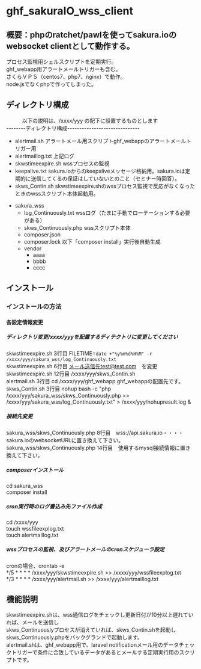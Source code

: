 # ghf_sakuraIO_wss_client
## 概要：phpのratchet/pawlを使ってsakura.ioのwebsocket clientとして動作する。  
プロセス監視用シェルスクリプトを定期実行。   
ghf_webapp用アラートメールトリガーも含む。   
さくらＶＰＳ（centos7、php7、nginx）で動作。  
node.jsでなくphpで作ってしまった。  
## ディレクトリ構成
　　　以下の説明は、/xxxx/yyy の配下に設置するものとします  
--------ディレクトリ構成------------------------------  

+ alertmail.sh          アラートメール用スクリプトghf_webappのアラートメールトリガー用  
+ alertmaillog.txt      上記ログ  
+ skwstimeexpire.sh     wssプロセスの監視  
+ keepalive.txt         sakura.ioからのkeepaliveメッセージ格納用。sakura.ioは定期的に送信してくるの保証はしていないとのこと（セミナー時回答）。  
+ skws_Contin.sh        skwstimeexpire.shのwssプロセス監視で反応がなくなったときのwssスクリプト本体起動用。  
- sakura_wss  
	+ log_Continuously.txt    wssログ（たまに手動でローテーションする必要がある）  
	+ skws_Continuously.php   wssスクリプト本体  
	+ composer.json  
	+ composer.lock        以下「composer install」実行後自動生成  
	- vendor  
		+ aaaa  
		+ bbbb  
		- cccc  

## インストール  

### インストールの方法  

#### 各設定情報変更  
##### ディレクトリ変更/xxxx/yyyを配置するディテクトリに変更してください  
skwstimeexpire.sh  3行目    FILETIME=`date +"%y%m%d%H%M" -r /xxxx/yyy/sakura_wss/log_Continuously.txt`  
skwstimeexpire.sh  6行目    メール送信先test@test.com　を変更
skwstimeexpire.sh 12行目    /xxxx/yyy/skws_Contin.sh  
alertmail.sh       3行目    cd /xxxx/yyy/ghf_webapp    ghf_webappの配置先です。  
skws_Contin.sh     3行目    nohup bash -c "php /xxxx/yyy/sakura_wss/skws_Continuously.php >> /xxxx/yyy/sakura_wss/log_Continuously.txt" > /xxxx/yyy/nohupresult.log &  

##### 接続先変更  
sakura_wss/skws_Continuously.php  8行目　wss://api.sakura.io・・・・sakura.ioのwebsocketURLに置き換えて下さい。  
sakura_wss/skws_Continuously.php 14行目　使用するmysql接続情報に置き換えて下さい。  

##### composerインストール  
cd sakura_wss  
composer install  

##### cron実行時のログ書込み先ファイル作成  
cd /xxxx/yyy  
touch wssfileexplog.txt  
touch alertmaillog.txt  

##### wssプロセスの監視、及びアラートメールのcronスケジューラ設定  
cronの場合、crontab -e  
*/5 * * * * /xxxx/yyy/skwstimeexpire.sh >> /xxxx/yyy/wssfileexplog.txt  
*/3 * * * * /xxxx/yyy/alertmail.sh >> /xxxx/yyy/alertmaillog.txt  


## 機能説明  
skwstimeexpire.shは、wss通信ログをチェックし更新日付が10分以上遅れていれば、メールを送信し  
skws_Continuouslyプロセスが消えていれば、skws_Contin.shを起動し  
skws_Continuously.phpをバックグランドで起動します。  
alertmail.shは、ghf_webapp用で、laravel notificationメール用のデータチェックトリガーで条件に合致しているデータがあるとメールする定期実行用のスクリプトです。  
